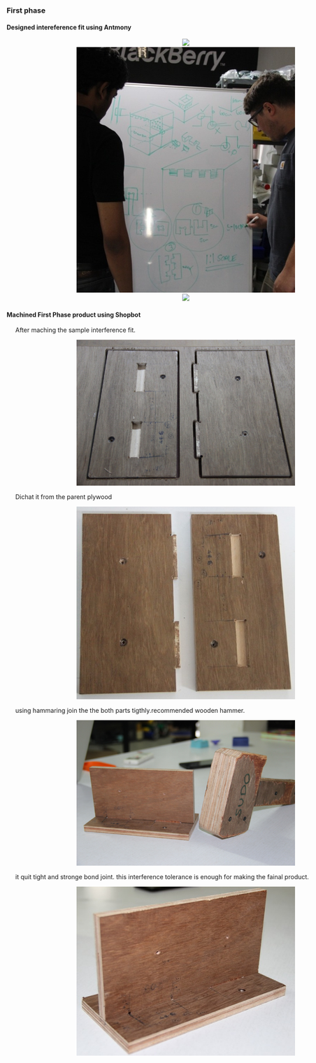<div style="width:800px; margin:0 auto;">


### First phase

#### Designed  intereference fit using Antmony
<div align="justify" style="margin-left:2.5%" style="margin-right:3%">


<center><img src="img/project/4.JPG" width= "500"/></center>

<center><img src="img/project/2.JPG" width= "500"/></center>

<center><img src="img/project/6.JPG" width= "500"/></center>

</div>

#### Machined First Phase product using Shopbot
<div align="justify" style="margin-left:2.5%" style="margin-right:3%">

After maching the sample interference fit.

<center><img src="img/project/7.JPG" width= "500"/></center>

Dichat it from the parent plywood
>
<center><img src="img/project/8.JPG" width= "500"/></center>

using hammaring join the the both parts tigthly.recommended wooden hammer. 


<center><img src="img/project/9.JPG" width= "500"/></center>

it quit tight and stronge bond joint. this interference tolerance is enough for making the fainal product.

<center><img src="img/project/10.JPG" width= "500"/></center>

</div>
 </div>
